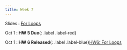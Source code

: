 ```yaml
---
title: Week 7
---
```


Slides
: [For Loops](https://docs.google.com/presentation/d/1w33O-niO7Lgn_smDzG0xGlzLVFiCUBU2esS6Z94WSQ4/edit?usp=sharing)

Oct 1
: **HW 5 Due**{: .label .label-red}

Oct 1
: **HW 6 Released**{: .label .label-blue}[HW6: For Loops](https://edstem.org/us/courses/60701/lessons/120000/slides/665807)
